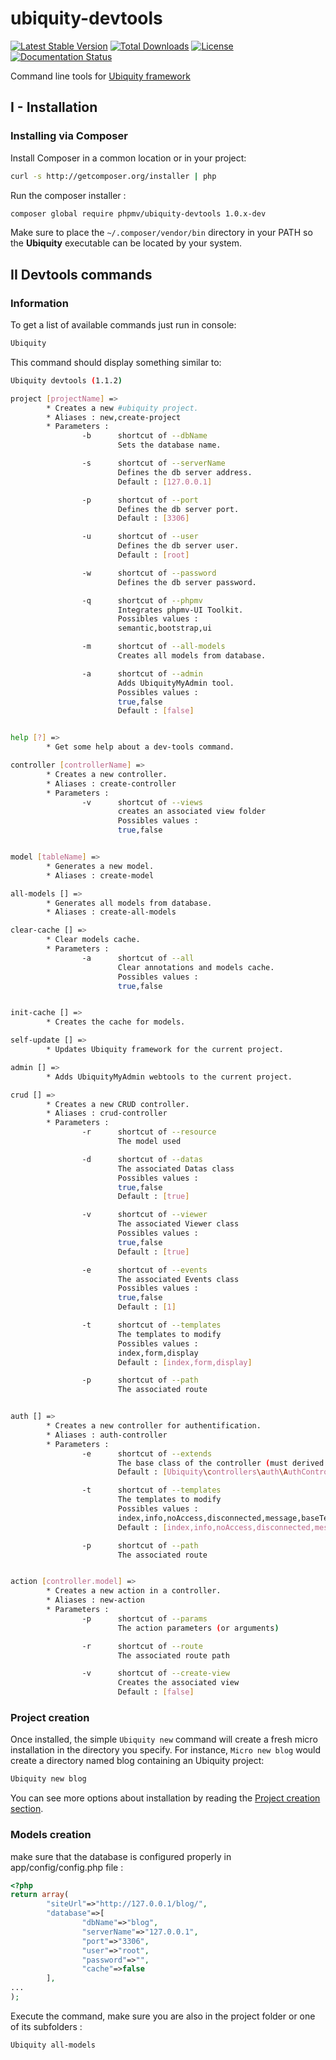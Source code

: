 # ubiquity-devtools
[![Latest Stable Version](https://poser.pugx.org/phpmv/ubiquity-devtools/v/stable)](https://packagist.org/packages/phpmv/ubiquity-devtools)
[![Total Downloads](https://poser.pugx.org/phpmv/ubiquity-devtools/downloads)](https://packagist.org/packages/phpmv/ubiquity-devtools)
[![License](https://poser.pugx.org/phpmv/ubiquity-devtools/license)](https://packagist.org/packages/phpmv/ubiquity-devtools)
[![Documentation Status](https://readthedocs.org/projects/micro-framework/badge/?version=latest)](http://micro-framework.readthedocs.io/en/latest/?badge=latest)

Command line tools for [Ubiquity framework](https://github.com/phpMv/ubiquity)
## I - Installation

### Installing via Composer

Install Composer in a common location or in your project:

```bash
curl -s http://getcomposer.org/installer | php
```
Run the composer installer :

```bash
composer global require phpmv/ubiquity-devtools 1.0.x-dev
```
Make sure to place the `~/.composer/vendor/bin` directory in your PATH so the **Ubiquity** executable can be located by your system.

## II Devtools commands
### Information
To get a list of available commands just run in console:
```bash
Ubiquity
```
This command should display something similar to:

```bash
Ubiquity devtools (1.1.2)

project [projectName] =>
        * Creates a new #ubiquity project.
        * Aliases : new,create-project
        * Parameters :
                -b      shortcut of --dbName
                        Sets the database name.

                -s      shortcut of --serverName
                        Defines the db server address.
                        Default : [127.0.0.1]

                -p      shortcut of --port
                        Defines the db server port.
                        Default : [3306]

                -u      shortcut of --user
                        Defines the db server user.
                        Default : [root]

                -w      shortcut of --password
                        Defines the db server password.

                -q      shortcut of --phpmv
                        Integrates phpmv-UI Toolkit.
                        Possibles values :
                        semantic,bootstrap,ui

                -m      shortcut of --all-models
                        Creates all models from database.

                -a      shortcut of --admin
                        Adds UbiquityMyAdmin tool.
                        Possibles values :
                        true,false
                        Default : [false]


help [?] =>
        * Get some help about a dev-tools command.

controller [controllerName] =>
        * Creates a new controller.
        * Aliases : create-controller
        * Parameters :
                -v      shortcut of --views
                        creates an associated view folder
                        Possibles values :
                        true,false


model [tableName] =>
        * Generates a new model.
        * Aliases : create-model

all-models [] =>
        * Generates all models from database.
        * Aliases : create-all-models

clear-cache [] =>
        * Clear models cache.
        * Parameters :
                -a      shortcut of --all
                        Clear annotations and models cache.
                        Possibles values :
                        true,false


init-cache [] =>
        * Creates the cache for models.

self-update [] =>
        * Updates Ubiquity framework for the current project.

admin [] =>
        * Adds UbiquityMyAdmin webtools to the current project.

crud [] =>
        * Creates a new CRUD controller.
        * Aliases : crud-controller
        * Parameters :
                -r      shortcut of --resource
                        The model used

                -d      shortcut of --datas
                        The associated Datas class
                        Possibles values :
                        true,false
                        Default : [true]

                -v      shortcut of --viewer
                        The associated Viewer class
                        Possibles values :
                        true,false
                        Default : [true]

                -e      shortcut of --events
                        The associated Events class
                        Possibles values :
                        true,false
                        Default : [1]

                -t      shortcut of --templates
                        The templates to modify
                        Possibles values :
                        index,form,display
                        Default : [index,form,display]

                -p      shortcut of --path
                        The associated route


auth [] =>
        * Creates a new controller for authentification.
        * Aliases : auth-controller
        * Parameters :
                -e      shortcut of --extends
                        The base class of the controller (must derived from AuthController)
                        Default : [Ubiquity\controllers\auth\AuthController]

                -t      shortcut of --templates
                        The templates to modify
                        Possibles values :
                        index,info,noAccess,disconnected,message,baseTemplate
                        Default : [index,info,noAccess,disconnected,message,baseTemplate]

                -p      shortcut of --path
                        The associated route


action [controller.model] =>
        * Creates a new action in a controller.
        * Aliases : new-action
        * Parameters :
                -p      shortcut of --params
                        The action parameters (or arguments)

                -r      shortcut of --route
                        The associated route path

                -v      shortcut of --create-view
                        Creates the associated view
                        Default : [false]
```

### Project creation
Once installed, the simple `Ubiquity new` command will create a fresh micro installation in the directory you specify. For instance, `Micro new blog` would create a directory named blog containing an Ubiquity project:
```bash
Ubiquity new blog
```
You can see more options about installation by reading the [Project creation section](http://micro-framework.readthedocs.io/en/latest/install.html).

### Models creation
make sure that the database is configured properly in app/config/config.php file :
```php
<?php
return array(
		"siteUrl"=>"http://127.0.0.1/blog/",
		"database"=>[
				"dbName"=>"blog",
				"serverName"=>"127.0.0.1",
				"port"=>"3306",
				"user"=>"root",
				"password"=>"",
				"cache"=>false
		],
...
);
```
Execute the command, make sure you are also in the project folder or one of its subfolders :
```bash
Ubiquity all-models
```
